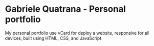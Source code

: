 # Gabriele Quatrana - Personal portfolio

My personal portfolio use vCard for deploy a website, responsive for all devices, built using HTML, CSS, and JavaScript.
